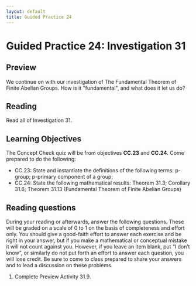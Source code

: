 ```yaml
---
layout: default
title: Guided Practice 24
---
```

# Guided Practice 24: Investigation 31

## Preview

We continue on with our investigation of The Fundamental Theorem of Finite Abelian Groups. How is it "fundamental", and what does it let us do?
 
## Reading

Read all of Investigation 31. 

## Learning Objectives 

The Concept Check quiz will be from objectives __CC.23__ and __CC.24__. Come prepared to do the following:


+ CC.23: State and instantiate the definitions of the following terms: p-group; p-primary component of a group; 
+ CC.24: State the following mathematical results: Theorem 31.3; Corollary 31.6; Theorem 31.13 (Fundamental Theorem of Finite Abelian Groups)

## Reading questions

During your reading or afterwards, answer the following questions. These will be graded on a scale of 0 to 1 on the basis of completeness and effort only. You should give a good-faith effort to answer each exercise and be right in your answer, but if you make a mathematical or conceptual mistake it will not count against you. However, if you leave an item blank, put “I don’t know”, or similarly do not put forth an effort to answer each question, you will lose credit. Be sure to come to class prepared to share your answers and to lead a discussion on these problems.

1. Complete Preview Activity 31.9. 
